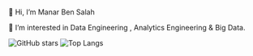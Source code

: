 ###
👋 Hi, I’m Manar Ben Salah

👀 I’m interested in Data Engineering , Analytics Engineering & Big Data.
<!--
**manarbens/manarbens** is a ✨ _special_ ✨ repository because its `README.md` (this file) appears on your GitHub profile.

Here are some ideas to get you started:

- 🔭 I’m currently working on ...
- 🌱 I’m currently learning ...
- 👯 I’m looking to collaborate on ...
- 🤔 I’m looking for help with ...
- 💬 Ask me about ...
- 📫 How to reach me: ...
- 😄 Pronouns: ...
- ⚡ Fun fact: ...
-->

![GitHub stars](https://github-readme-stats.vercel.app/api?username=manarbens&theme=radical)              ![Top Langs](https://github-readme-stats.vercel.app/api/top-langs/?username=manarbens&theme=radical)


